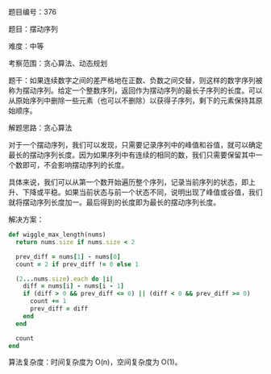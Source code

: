 题目编号：376

题目：摆动序列

难度：中等

考察范围：贪心算法、动态规划

题干：如果连续数字之间的差严格地在正数、负数之间交替，则这样的数字序列被称为摆动序列。给定一个整数序列，返回作为摆动序列的最长子序列的长度。可以从原始序列中删除一些元素（也可以不删除）以获得子序列，剩下的元素保持其原始顺序。

解题思路：贪心算法

对于一个摆动序列，我们可以发现，只需要记录序列中的峰值和谷值，就可以确定最长的摆动序列长度。因为如果序列中有连续的相同的数，我们只需要保留其中一个数即可，不会影响摆动序列的长度。

具体来说，我们可以从第一个数开始遍历整个序列，记录当前序列的状态，即上升、下降或平稳。如果当前状态与前一个状态不同，说明出现了峰值或谷值，我们就将摆动序列长度加一。最后得到的长度即为最长的摆动序列长度。

解决方案：

```ruby
def wiggle_max_length(nums)
  return nums.size if nums.size < 2

  prev_diff = nums[1] - nums[0]
  count = 2 if prev_diff != 0 else 1

  (2...nums.size).each do |i|
    diff = nums[i] - nums[i - 1]
    if (diff > 0 && prev_diff <= 0) || (diff < 0 && prev_diff >= 0)
      count += 1
      prev_diff = diff
    end
  end

  count
end
```

算法复杂度：时间复杂度为 O(n)，空间复杂度为 O(1)。